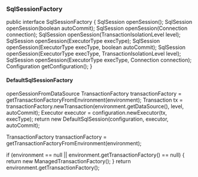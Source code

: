 
### SqlSessionFactory

public interface SqlSessionFactory {
  SqlSession openSession();
  SqlSession openSession(boolean autoCommit);
  SqlSession openSession(Connection connection);
  SqlSession openSession(TransactionIsolationLevel level);
  SqlSession openSession(ExecutorType execType);
  SqlSession openSession(ExecutorType execType, boolean autoCommit);
  SqlSession openSession(ExecutorType execType, TransactionIsolationLevel level);
  SqlSession openSession(ExecutorType execType, Connection connection);
  Configuration getConfiguration();
}


#### DefaultSqlSessionFactory 

openSessionFromDataSource
	TransactionFactory transactionFactory = getTransactionFactoryFromEnvironment(environment);
	Transaction tx = transactionFactory.newTransaction(environment.getDataSource(), level, autoCommit);
	Executor executor = configuration.newExecutor(tx, execType);
	return new DefaultSqlSession(configuration, executor, autoCommit);



TransactionFactory transactionFactory = getTransactionFactoryFromEnvironment(environment);

if (environment == null || environment.getTransactionFactory() == null) {
  return new ManagedTransactionFactory();
}
return environment.getTransactionFactory();
